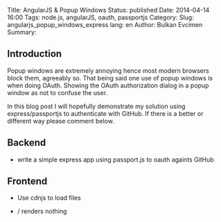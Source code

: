 Title: AngularJS & Popup Windows
Status: published
Date: 2014-04-14 16:00
Tags: node.js, angularJS, oauth, passportjs
Category: 
Slug: angularjs_popup_windows_express
lang: en
Author: Bulkan Evcimen
Summary:

## Introduction

Popup windows are extremely annoying hence most modern browsers block them, agreeably so. 
That being said one use of popup windows is when doing OAuth. Showing the OAuth authorization dialog in a 
popup window as not to confuse the user.

In this blog post I will hopefully demonstrate my solution using express/passportjs to authenticate with GitHub.
If there is a better or different way please comment below.


## Backend


* write a simple express app using passport.js to oauth againts GitHub

## Frontend

* Use cdnjs to load files

* / renders nothing 
